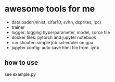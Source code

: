 # awesome tools for me
 
- dataloader(mnist, cifar10, svhn, dsprites, lpc)
- trainer
- logger: logging hyperparameter, model, sorce file
- docker files: pytorch and jupyter notebook
- run shooter: simple job scheduler on gpu
- jupyter config: auto save html file from .iynb

## how to use

see example.py
